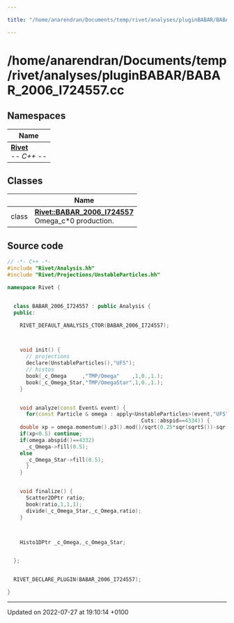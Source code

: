 ```yaml
---

title: "/home/anarendran/Documents/temp/rivet/analyses/pluginBABAR/BABAR_2006_I724557.cc"

---
```


# /home/anarendran/Documents/temp/rivet/analyses/pluginBABAR/BABAR_2006_I724557.cc



## Namespaces

| Name           |
| -------------- |
| **[Rivet](http://example.org/namespaces/namespacerivet/)** <br>-*- C++ -*-  |

## Classes

|                | Name           |
| -------------- | -------------- |
| class | **[Rivet::BABAR_2006_I724557](http://example.org/classes/classrivet_1_1babar__2006__i724557/)** <br>Omega_c*0 production.  |




## Source code

```cpp
// -*- C++ -*-
#include "Rivet/Analysis.hh"
#include "Rivet/Projections/UnstableParticles.hh"

namespace Rivet {


  class BABAR_2006_I724557 : public Analysis {
  public:

    RIVET_DEFAULT_ANALYSIS_CTOR(BABAR_2006_I724557);



    void init() {
      // projections
      declare(UnstableParticles(),"UFS");
      // histos
      book(_c_Omega     ,"TMP/Omega"    ,1,0.,1.);
      book(_c_Omega_Star,"TMP/OmegaStar",1,0.,1.);
    }


    void analyze(const Event& event) {
      for(const Particle & omega : apply<UnstableParticles>(event,"UFS").particles(Cuts::abspid==4332 or
                                           Cuts::abspid==4334)) {
    double xp = omega.momentum().p3().mod()/sqrt(0.25*sqr(sqrtS())-sqr(omega.mass()));
    if(xp<0.5) continue;
    if(omega.abspid()==4332)
      _c_Omega->fill(0.5);
    else
      _c_Omega_Star->fill(0.5);
      }
    }


    void finalize() {
      Scatter2DPtr ratio;
      book(ratio,1,1,1);
      divide(_c_Omega_Star,_c_Omega,ratio);
    }



    Histo1DPtr _c_Omega,_c_Omega_Star;


  };


  RIVET_DECLARE_PLUGIN(BABAR_2006_I724557);

}
```


-------------------------------

Updated on 2022-07-27 at 19:10:14 +0100
